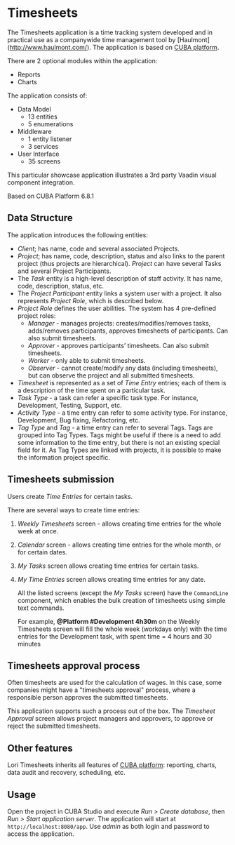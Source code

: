 # Timesheets

The Timesheets application is a time tracking system developed and in practical use  as a companywide time management tool by [Haulmont] (http://www.haulmont.com/). The application is based on [CUBA platform](https://www.cuba-platform.com/).

There are 2 optional modules within the application:

* Reports
* Charts

The application consists of:

* Data Model
    * 13 entities 
    * 5 enumerations
* Middleware
    * 1 entity listener
    * 3 services
* User Interface
    * 35 screens

This particular showcase application illustrates a 3rd party Vaadin visual component integration.

Based on CUBA Platform 6.8.1

## Data Structure

The application introduces the following entities:

* *Client*; has name, code and several associated Projects.
* *Project*; has name, code, description, status and also links to the parent project (thus projects are hierarchical). *Project* can have several Tasks and several Project Participants.
* The *Task* entity is a high-level description of staff activity. It has name, code, description, status, etc.
* The *Project Participant* entity links a system user with a project. It also represents *Project Role*, which is described below.
* *Project Role* defines the user abilities. The system has 4 pre-defined project roles:
    * *Manager* - manages projects: creates/modifies/removes tasks, adds/removes participants, approves timesheets of participants. Can also submit timesheets.
    * *Approver* - approves participants’ timesheets. Can also submit timesheets.
    * *Worker* - only able to submit timesheets.
    * *Observer* - cannot create/modify any data (including timesheets), but can observe the project and all submitted timesheets.
* *Timesheet* is represented as a set of *Time Entry* entries; each of them is a description of the time spent on a particular task.
* *Task Type* - a task can refer a specific task type. For instance, Development, Testing, Support, etc.
* *Activity Type* - a time entry can refer to some activity type. For instance, Development, Bug fixing, Refactoring, etc.
* *Tag Type* and *Tag* - a time entry can refer to several Tags. Tags are grouped into Tag Types. Tags might be useful if there is a need to add some information to the time entry, but there is not an existing special field for it. As Tag Types are linked with projects, it is possible to make the information project specific.

## Timesheets submission

Users create *Time Entries* for certain tasks.

There are several ways to create time entries:

1.	*Weekly Timesheets* screen - allows creating time entries for the whole week at once.

2.	*Calendar* screen - allows creating time entries for the whole month, or for certain dates.

3.	*My Tasks* screen allows creating time entries for certain tasks.

4.	*My Time Entries* screen allows creating time entries for any date.

    All the listed screens (except the *My Tasks* screen) have the `CommandLine` component, which enables the bulk creation of timesheets using simple text commands.

    For example, **@Platform #Development 4h30m** on the Weekly Timesheets screen will fill the whole week (workdays only) with the time entries for the Development task, with spent time = 4 hours and 30 minutes

## Timesheets approval process

Often timesheets are used for the calculation of wages. In this case, some companies might have a "timesheets approval" process, where a responsible person approves the submitted timesheets.

This application supports such a process out of the box. The *Timesheet Approval* screen allows project managers and approvers, to approve or reject the submitted timesheets.

## Other features

Lori Timesheets inherits all features of [CUBA platform](https://www.cuba-platform.com/en/): reporting, charts, data audit and recovery, scheduling, etc.

## Usage
Open the project in CUBA Studio and execute *Run > Create database*, then *Run > Start application server*. The application will start at `http://localhost:8080/app`. Use *admin* as both login and password to access the application.
